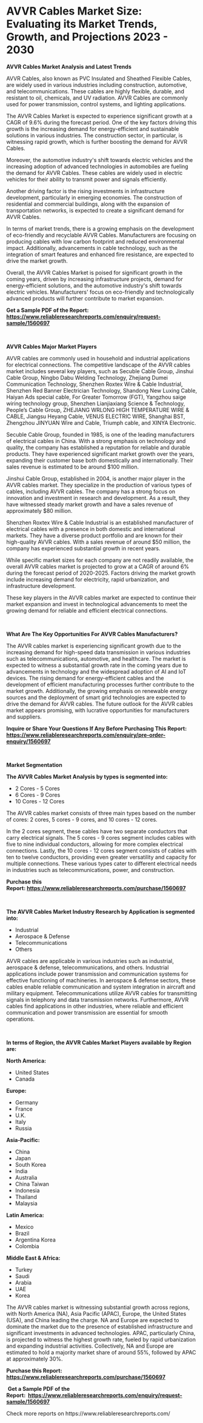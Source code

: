 <p><h1>AVVR Cables Market Size: Evaluating its Market Trends, Growth, and Projections 2023 - 2030</h1></p><p><strong>AVVR Cables Market Analysis and Latest Trends</strong></p>
<p><p>AVVR Cables, also known as PVC Insulated and Sheathed Flexible Cables, are widely used in various industries including construction, automotive, and telecommunications. These cables are highly flexible, durable, and resistant to oil, chemicals, and UV radiation. AVVR Cables are commonly used for power transmission, control systems, and lighting applications.</p><p>The AVVR Cables Market is expected to experience significant growth at a CAGR of 9.6% during the forecast period. One of the key factors driving this growth is the increasing demand for energy-efficient and sustainable solutions in various industries. The construction sector, in particular, is witnessing rapid growth, which is further boosting the demand for AVVR Cables.</p><p>Moreover, the automotive industry's shift towards electric vehicles and the increasing adoption of advanced technologies in automobiles are fueling the demand for AVVR Cables. These cables are widely used in electric vehicles for their ability to transmit power and signals efficiently.</p><p>Another driving factor is the rising investments in infrastructure development, particularly in emerging economies. The construction of residential and commercial buildings, along with the expansion of transportation networks, is expected to create a significant demand for AVVR Cables.</p><p>In terms of market trends, there is a growing emphasis on the development of eco-friendly and recyclable AVVR Cables. Manufacturers are focusing on producing cables with low carbon footprint and reduced environmental impact. Additionally, advancements in cable technology, such as the integration of smart features and enhanced fire resistance, are expected to drive the market growth.</p><p>Overall, the AVVR Cables Market is poised for significant growth in the coming years, driven by increasing infrastructure projects, demand for energy-efficient solutions, and the automotive industry's shift towards electric vehicles. Manufacturers' focus on eco-friendly and technologically advanced products will further contribute to market expansion.</p></p>
<p><strong>Get a Sample PDF of the Report:&nbsp; <a href="https://www.reliableresearchreports.com/enquiry/request-sample/1560697">https://www.reliableresearchreports.com/enquiry/request-sample/1560697</a></strong></p>
<p>&nbsp;</p>
<p><strong>AVVR Cables Major Market Players</strong></p>
<p><p>AVVR cables are commonly used in household and industrial applications for electrical connections. The competitive landscape of the AVVR cables market includes several key players, such as Secuble Cable Group, Jinshui Cable Group, Ningbo Dabu Welding Technology, Zhejiang Dumei Communication Technology, Shenzhen Roxtex Wire & Cable Industrial, Shenzhen Red Banner Electrician Technology, Shandong New Luxing Cable, Haiyan Ads special cable, For Greater Tomorrow (FGT), Yangzhou saige wiring technology group, Shenzhen Lianjiaxiang Science & Technology, People’s Cable Group, ZHEJIANG WRLONG HIGH TEMPERATURE WIRE & CABLE, Jiangsu Heyang Cable, VENUS ELECTRIC WIRE, Shanghai BST, Zhengzhou JINYUAN Wire and Cable, Triumph cable, and XINYA Electronic.</p><p>Secuble Cable Group, founded in 1985, is one of the leading manufacturers of electrical cables in China. With a strong emphasis on technology and quality, the company has established a reputation for reliable and durable products. They have experienced significant market growth over the years, expanding their customer base both domestically and internationally. Their sales revenue is estimated to be around $100 million.</p><p>Jinshui Cable Group, established in 2004, is another major player in the AVVR cables market. They specialize in the production of various types of cables, including AVVR cables. The company has a strong focus on innovation and investment in research and development. As a result, they have witnessed steady market growth and have a sales revenue of approximately $80 million.</p><p>Shenzhen Roxtex Wire & Cable Industrial is an established manufacturer of electrical cables with a presence in both domestic and international markets. They have a diverse product portfolio and are known for their high-quality AVVR cables. With a sales revenue of around $50 million, the company has experienced substantial growth in recent years.</p><p>While specific market sizes for each company are not readily available, the overall AVVR cables market is projected to grow at a CAGR of around 6% during the forecast period of 2020-2025. Factors driving the market growth include increasing demand for electricity, rapid urbanization, and infrastructure development.</p><p>These key players in the AVVR cables market are expected to continue their market expansion and invest in technological advancements to meet the growing demand for reliable and efficient electrical connections.</p></p>
<p>&nbsp;</p>
<p><strong>What Are The Key Opportunities For AVVR Cables Manufacturers?</strong></p>
<p><p>The AVVR cables market is experiencing significant growth due to the increasing demand for high-speed data transmission in various industries such as telecommunications, automotive, and healthcare. The market is expected to witness a substantial growth rate in the coming years due to advancements in technology and the widespread adoption of AI and IoT devices. The rising demand for energy-efficient cables and the development of efficient manufacturing processes further contribute to the market growth. Additionally, the growing emphasis on renewable energy sources and the deployment of smart grid technologies are expected to drive the demand for AVVR cables. The future outlook for the AVVR cables market appears promising, with lucrative opportunities for manufacturers and suppliers.</p></p>
<p><strong>Inquire or Share Your Questions If Any Before Purchasing This Report: <a href="https://www.reliableresearchreports.com/enquiry/pre-order-enquiry/1560697">https://www.reliableresearchreports.com/enquiry/pre-order-enquiry/1560697</a></strong></p>
<p>&nbsp;</p>
<p><strong>Market Segmentation</strong></p>
<p><strong>The AVVR Cables Market Analysis by types is segmented into:</strong></p>
<p><ul><li>2 Cores - 5 Cores</li><li>6 Cores - 9 Cores</li><li>10 Cores - 12 Cores</li></ul></p>
<p><p>The AVVR cables market consists of three main types based on the number of cores: 2 cores, 5 cores - 9 cores, and 10 cores - 12 cores. </p><p>In the 2 cores segment, these cables have two separate conductors that carry electrical signals. The 5 cores - 9 cores segment includes cables with five to nine individual conductors, allowing for more complex electrical connections. Lastly, the 10 cores - 12 cores segment consists of cables with ten to twelve conductors, providing even greater versatility and capacity for multiple connections. These various types cater to different electrical needs in industries such as telecommunications, power, and construction.</p></p>
<p><strong>Purchase this Report:&nbsp;<a href="https://www.reliableresearchreports.com/purchase/1560697">https://www.reliableresearchreports.com/purchase/1560697</a></strong></p>
<p>&nbsp;</p>
<p><strong>The AVVR Cables Market Industry Research by Application is segmented into:</strong></p>
<p><ul><li>Industrial</li><li>Aerospace & Defense</li><li>Telecommunications</li><li>Others</li></ul></p>
<p><p>AVVR cables are applicable in various industries such as industrial, aerospace & defense, telecommunications, and others. Industrial applications include power transmission and communication systems for effective functioning of machineries. In aerospace & defense sectors, these cables enable reliable communication and system integration in aircraft and military equipment. Telecommunications utilize AVVR cables for transmitting signals in telephony and data transmission networks. Furthermore, AVVR cables find applications in other industries, where reliable and efficient communication and power transmission are essential for smooth operations.</p></p>
<p>&nbsp;</p>
<p><strong>In terms of Region, the AVVR Cables Market Players available by Region are:</strong></p>
<p>
    <p> <strong> North America: </strong>
        <ul>
            <li>United States</li>
            <li>Canada</li>
        </ul>
        </p> 
    <p> <strong> Europe: </strong>
        <ul>
            <li>Germany</li>
            <li>France</li>
            <li>U.K.</li>
            <li>Italy</li>
            <li>Russia</li>
        </ul>
        </p> 
    <p> <strong> Asia-Pacific: </strong>
        <ul>
            <li>China</li>
            <li>Japan</li>
            <li>South Korea</li>
            <li>India</li>
            <li>Australia</li>
            <li>China Taiwan</li>
            <li>Indonesia</li>
            <li>Thailand</li>
            <li>Malaysia</li>
        </ul>
        </p> 
    <p> <strong> Latin America: </strong>
        <ul>
            <li>Mexico</li>
            <li>Brazil</li>
            <li>Argentina Korea</li>
            <li>Colombia</li>
        </ul>
        </p> 
    <p> <strong> Middle East & Africa: </strong>
        <ul>
            <li>Turkey</li>
            <li>Saudi</li>
            <li>Arabia</li>
            <li>UAE</li>
            <li>Korea</li>
        </ul>
    </p>
    </p>
<p><p>The AVVR cables market is witnessing substantial growth across regions, with North America (NA), Asia Pacific (APAC), Europe, the United States (USA), and China leading the charge. NA and Europe are expected to dominate the market due to the presence of established infrastructure and significant investments in advanced technologies. APAC, particularly China, is projected to witness the highest growth rate, fueled by rapid urbanization and expanding industrial activities. Collectively, NA and Europe are estimated to hold a majority market share of around 55%, followed by APAC at approximately 30%.</p></p>
<p><strong>Purchase this Report: <a href="https://www.reliableresearchreports.com/purchase/1560697">https://www.reliableresearchreports.com/purchase/1560697</a></strong></p>
<p>&nbsp;<strong>Get a Sample PDF of the Report:&nbsp;&nbsp;<a href="https://www.reliableresearchreports.com/enquiry/request-sample/1560697">https://www.reliableresearchreports.com/enquiry/request-sample/1560697</a></strong></p>
<p><strong></strong></p>
<p>Check more reports on https://www.reliableresearchreports.com/</p>